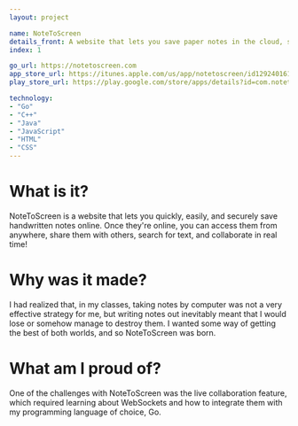 ```yaml
---
layout: project

name: NoteToScreen
details_front: A website that lets you save paper notes in the cloud, share them with others, and access them anywhere.
index: 1

go_url: https://notetoscreen.com
app_store_url: https://itunes.apple.com/us/app/notetoscreen/id1292401613?mt=8
play_store_url: https://play.google.com/store/apps/details?id=com.notetoscreen.android

technology:
- "Go"
- "C++"
- "Java"
- "JavaScript"
- "HTML"
- "CSS"
---
```

# What is it?
NoteToScreen is a website that lets you quickly, easily, and securely save handwritten notes online. Once they're online, you can access them from anywhere, share them with others, search for text, and collaborate in real time!

# Why was it made?
I had realized that, in my classes, taking notes by computer was not a very effective strategy for me, but writing notes out inevitably meant that I would lose or somehow manage to destroy them. I wanted some way of getting the best of both worlds, and so NoteToScreen was born.

# What am I proud of?
One of the challenges with NoteToScreen was the live collaboration feature, which required learning about WebSockets and how to integrate them with my programming language of choice, Go.